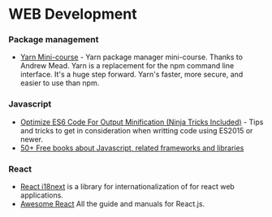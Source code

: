 # WEB Development

### Package management

- [Yarn Mini-course](http://www.mead.io/yarn/?utm_source=newsletter&utm_campaign=yarn&utm_medium=udemy&utm_content=educational&utm_campaign=2017-01-25&utm_source=email-sendgrid&utm_term=7231684&utm_medium=922484http://www.mead.io/yarn/?utm_source=newsletter&utm_campaign=yarn&utm_medium=udemy&utm_content=educational&utm_campaign=2017-01-25&utm_source=email-sendgrid&utm_term=7231684&utm_medium=922484) - Yarn package manager mini-course. Thanks to Andrew Mead. Yarn is a replacement for the npm command line interface. It's a huge step forward. Yarn's faster, more secure, and easier to use than npm.

### Javascript

- [Optimize ES6 Code For Output Minification (Ninja Tricks Included)](https://medium.com/modus-create-front-end-development/optimize-es6-output-size-performance-ninja-tricks-included-d4fc2d313f66#.9lvga4qpi) - Tips and tricks to get in consideration when writting code using ES2015 or newer.
- [50+ Free books about Javascript, related frameworks and libraries](http://freefrontend.com/javascript-books/)

### React

- [React i18next](https://react.i18next.com/) is a library for internationalization of for react web applications.
- [Awesome React](https://github.com/enaqx/awesome-react) All the guide and manuals for React.js.

